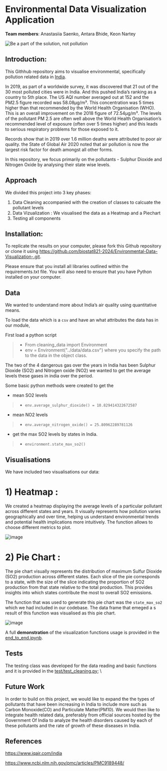 # Environmental Data Visualization Application

**Team members**: Anastasiia Saenko, Antara Bhide, Keon Nartey

![Be a part of the solution, not pollution](https://github.com/biostat821-2024/Environmental-Data-Visualization-/assets/125210401/61319e61-968c-4981-aaa8-6102daaee9e2)

## Introduction:
This Githhub repository aims to visualise environmental, specifically pollution related data in [India](https://www.nytimes.com/2017/02/14/world/asia/indias-air-pollution-rivals-china-as-worlds-deadliest.html?_r=0).  

In 2019, as part of a worldwide survey, it was discovered that 21 out of the 30 most polluted cities were in India. And this pushed India’s ranking as a country to 5th place. The US AQI number averaged out at 152 and the PM2.5 figure recorded was 58.08µg/m³. This concentration was 5 times higher than that recommended by the World Health Organisation (WHO). This is an overall improvement on the 2018 figure of 72.54µg/m³. The levels of the pollutant PM 2.5 are often well above the World Health Organisation’s recommended level of exposure (often over 5 times higher) and this leads to serious respiratory problems for those exposed to it. 

Records show that in 2019 over 1.6 million deaths were attributed to poor air quality. the State of Global Air 2020 noted that air pollution is now the largest risk factor for death amongst all other forms.

In this repository, we focus primarily on the pollutants - Sulphur Dioxide and Nitrogen Oxide by analysing their state wise levels. 

## Approach
We divided this project into 3 key phases:
1. Data Cleaning accompanied with the creation of classes to calcuate the pollutant levels
2. Data Vizualization : We visualised the data as a Heatmap and a Piechart
3. Testing all components

## Installation:
To replicate the results on your computer, please fork this Github repository or clone it using https://github.com/biostat821-2024/Environmental-Data-Visualization-.git.

Please ensure that you install all libraries outlined within the requirements.txt file. You will also need to ensure that you have Python installed on your computer. 


## Data 

We wanted to understand more about India’s air quality using quantitative means.

To load the data which is a `csv` and have an what attributes the data has in our module,

First load a python script

> -  From cleaning_data import Environment
> - env = Environment("../data/data.csv") where you specify the path to the data in the object class.

The two of the 4 dangerous gas over the years in India has been Sulphur Dioxide (SO2) and Nitrogen oxide (NO2) we wanted to get the average levels these gases in india over the period.

Some basic python methods were created to get the 
- mean SO2 levels 
> - `env.average_sulphur_dioxide() = 10.829414322672587`

- mean NO2 levels 
> - `env.average_nitrogen_oxide() = 25.80962289781126`

- get the max SO2 levels by states in India.
> - `environment.state_max_so2()`

## Visualisations

We have included two visualisations our data:

# 1)  Heatmap : 

We created a heatmap  displaying the average levels of a particular pollutant across different states and years. It visually represents how pollution varies geographically and over time, helping us understand environmental trends and potential health implications more
intuitively. The function allows to choose different metrics to plot. 

![image](https://github.com/biostat821-2024/Environmental-Data-Visualization-/assets/54864655/5139155d-dd0f-4867-b5b7-537083f47ffe)


  # 2)  Pie Chart :

The pie chart visually represents the distribution of maximum Sulfur Dioxide (SO2) production across different states. Each slice of the pie corresponds to a state, with the size of the slice indicating the proportion of SO2 production from that state relative to the total production. This provides insights into which states contribute the most to overall SO2 emissions.

The function that was used to generate this pie chart was the `state_max_so2` which we had included in our codebase. The data frame that emeged a s result of this function was visualised as this pie chart. 

![image](https://github.com/biostat821-2024/Environmental-Data-Visualization-/assets/54864655/79d78e65-574a-4936-9444-54dbf861d57f)


A full **demonstration** of the visualization functions usage is provided in the [end_to_end.ipynb](src/end_to_end.ipynb). 

## Tests 

The testing class was developed for the data reading and basic functions and it is provided in the [test/test_cleaning.py](tests/test_cleaning.py); \

## Future Work
In order to build on this project, we would like to expand the the types of pollutants that have been increasing in India to include more such as Carbon Monoxide(CO) and Particulate Matter(PM10). We would then like to integrate health related data, preferably from official sources hosted by the Government Of India  to analyze the health disorders caused by each of these pollutants and the rate of growth of these diseases in India. 

## References

https://www.iqair.com/india

https://www.ncbi.nlm.nih.gov/pmc/articles/PMC9189448/





